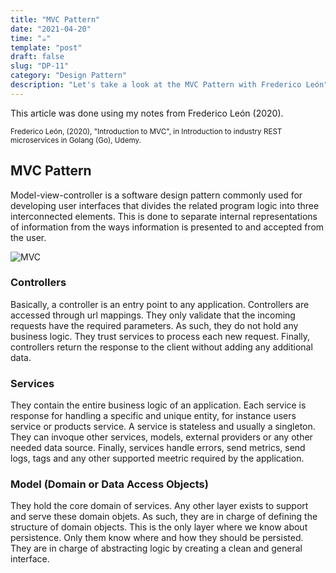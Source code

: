 ```yaml
---
title: "MVC Pattern"
date: "2021-04-20"
time: "☕️"
template: "post"
draft: false
slug: "DP-11"
category: "Design Pattern"
description: "Let's take a look at the MVC Pattern with Frederico León"
---
```


This article was done using my notes from Frederico León (2020).

<sub>Frederico León, (2020), "Introduction to MVC", in Introduction to industry REST microservices in Golang (Go), Udemy.</sub>

## MVC Pattern

Model-view-controller is a software design pattern commonly used for developing user interfaces that divides the related program logic into three interconnected elements. This is done to separate internal representations of information from the ways information is presented to and accepted from the user.

![MVC](/media/mvc.png)

### Controllers

Basically, a controller is an entry point to any application. Controllers are accessed through url mappings. They only validate that the incoming requests have the required parameters. As such, they do not hold any business logic. They trust services to process each new request. Finally, controllers return the response to the client without adding any additional data. 

### Services

They contain the entire business logic of an application. Each service is response for handling a specific and unique entity, for instance users service or products service. A service is stateless and usually a singleton. They can invoque other services, models, external providers or any other needed data source. Finally, services handle errors, send metrics, send logs, tags and any other supported meetric required by the application. 

### Model (Domain or Data Access Objects)

They hold the core domain of services. Any other layer exists to support and serve these domain objets. As such, they are in charge of defining the structure of domain objects. This is the only layer where we know about persistence. Only them know where and how they should be persisted. They are in charge of abstracting logic by creating a clean and general interface. 